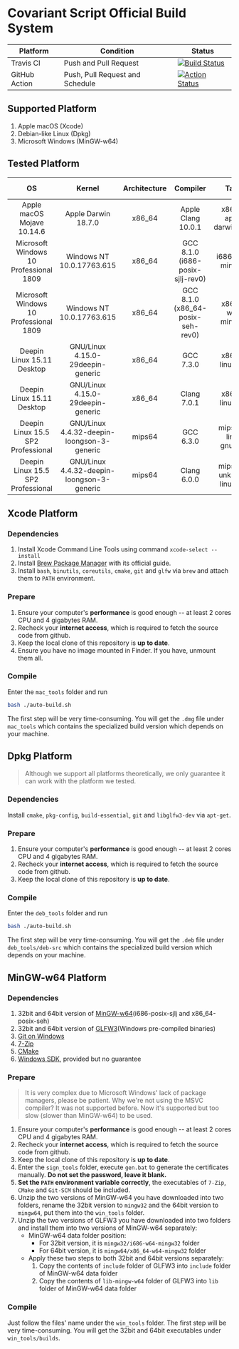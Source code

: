 # Covariant Script Official Build System
|Platform|Condition|Status|
|----|----|----|
|Travis CI|Push and Pull Request|[![Build Status](https://travis-ci.org/covscript/csbuild.svg?branch=master)](https://travis-ci.org/covscript/csbuild)|
|GitHub Action|Push, Pull Request and Schedule|[![Action Status](https://github.com/covscript/csbuild/workflows/schedule/badge.svg)](https://github.com/covscript/csbuild/actions)|
## Supported Platform
1. Apple macOS (Xcode)
2. Debian-like Linux (Dpkg)
3. Microsoft Windows (MinGW-w64)

## Tested Platform
OS|Kernel|Architecture|Compiler|Target|Build Tool
:---:|:---:|:---:|:---:|:---:|:---:
Apple macOS Mojave 10.14.6|Apple Darwin 18.7.0|x86_64|Apple Clang 10.0.1|x86_64-apple-darwin18.7.0|mac_tools
Microsoft Windows 10 Professional 1809|Windows NT 10.0.17763.615|x86_64|GCC 8.1.0 (i686-posix-sjlj-rev0)|i686-w64-mingw32|win_tools
Microsoft Windows 10 Professional 1809|Windows NT 10.0.17763.615|x86_64|GCC 8.1.0 (x86_64-posix-seh-rev0)|x86_64-w64-mingw32|win_tools
Deepin Linux 15.11 Desktop|GNU/Linux 4.15.0-29deepin-generic|x86_64|GCC 7.3.0|x86_64-linux-gnu|deb_tools
Deepin Linux 15.11 Desktop|GNU/Linux 4.15.0-29deepin-generic|x86_64|Clang 7.0.1|x86_64-linux-gnu|deb_tools
Deepin Linux 15.5 SP2 Professional|GNU/Linux 4.4.32-deepin-loongson-3-generic|mips64|GCC 6.3.0|mips64el-linux-gnuabi64|deb_tools
Deepin Linux 15.5 SP2 Professional|GNU/Linux 4.4.32-deepin-loongson-3-generic|mips64|Clang 6.0.0|mips64el-unknown-linux-gnu|deb_tools
## Xcode Platform
### Dependencies
1. Install Xcode Command Line Tools using command `xcode-select --install`
2. Install [Brew Package Manager](https://brew.sh/) with its official guide.
3. Install `bash`, `binutils`, `coreutils`, `cmake`, `git` and `glfw` via `brew` and attach them to `PATH` environment.
### Prepare
1. Ensure your computer's **performance** is good enough -- at least 2 cores CPU and 4 gigabytes RAM.
2. Recheck your **internet access**, which is required to fetch the source code from github.
3. Keep the local clone of this repository is **up to date**.
4. Ensure you have no image mounted in Finder. If you have, unmount them all.
### Compile
Enter the `mac_tools` folder and run
```sh
bash ./auto-build.sh
```
The first step will be very time-consuming. You will get the `.dmg` file under `mac_tools` which contains the specialized build version which depends on your machine.

## Dpkg Platform
> Although we support all platforms theoretically, we only guarantee it can work with the platform we tested.

### Dependencies
Install `cmake`, `pkg-config`, `build-essential`, `git` and `libglfw3-dev` via `apt-get`.
### Prepare
1. Ensure your computer's **performance** is good enough -- at least 2 cores CPU and 4 gigabytes RAM.
2. Recheck your **internet access**, which is required to fetch the source code from github.
3. Keep the local clone of this repository is **up to date**.
### Compile
Enter the `deb_tools` folder and run
```sh
bash ./auto-build.sh
```
The first step will be very time-consuming. You will get the `.deb` file under `deb_tools/deb-src` which contains the specialized build version which depends on your machine.

## MinGW-w64 Platform
### Dependencies
1. 32bit and 64bit version of [MinGW-w64](https://sourceforge.net/projects/mingw-w64/)(i686-posix-sjlj and x86_64-posix-seh)
2. 32bit and 64bit version of [GLFW3](https://www.glfw.org/download.html)(Windows pre-compiled binaries)
3. [Git on Windows](https://git-scm.com/)
4. [7-Zip](https://www.7-zip.org/)
5. [CMake](https://cmake.org/)
6. [Windows SDK](./sign_tools), provided but no guarantee
### Prepare
> It is very complex due to Microsoft Windows' lack of package managers, please be patient. Why we're not using the MSVC compiler? It was not supported before. Now it's supported but too slow (slower than MinGW-w64) to be used.

1. Ensure your computer's **performance** is good enough -- at least 2 cores CPU and 4 gigabytes RAM.
2. Recheck your **internet access**, which is required to fetch the source code from github.
3. Keep the local clone of this repository is **up to date**.
4. Enter the `sign_tools` folder, execute `gen.bat` to generate the certificates manually. **Do not set the password, leave it blank.**
5. **Set the `PATH` environment variable correctly**, the executables of `7-Zip`, `CMake` and `Git-SCM` should be included.
6. Unzip the two versions of MinGW-w64 you have downloaded into two folders, rename the 32bit version to `mingw32` and the 64bit version to `mingw64`, put them into the `win_tools` folder.
7. Unzip the two versions of GLFW3 you have downloaded into two folders and install them into two versions of MinGW-w64 separately:
    - MinGW-w64 data folder position:
        - For 32bit version, it is `mingw32/i686-w64-mingw32` folder
        - For 64bit version, it is `mingw64/x86_64-w64-mingw32` folder
    - Apply these two steps to both 32bit and 64bit versions separately:
        1) Copy the contents of `include` folder of GLFW3 into `include` folder of MinGW-w64 data folder
        2) Copy the contents of `lib-mingw-w64` folder  of GLFW3 into `lib` folder of MinGW-w64 data folder
### Compile
Just follow the files' name under the `win_tools` folder. The first step will be very time-consuming. You will get the 32bit and 64bit executables under `win_tools/builds`.
